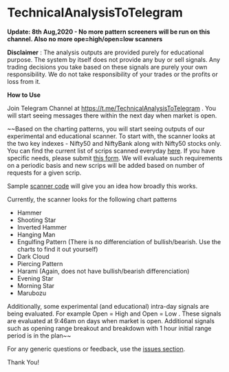 # TechnicalAnalysisToTelegram

**Update: 8th Aug,2020 - No more pattern screeners will be run on this channel. Also no more ope=high/open=low scanners**

**Disclaimer** : The analysis outputs are provided purely for educational purpose. The system by itself does not provide any buy or sell signals. Any trading decisions you take based on these signals are purely your own responsibility. We do not take responsibility of your trades or the profits or loss from it.

**How to Use**

Join Telegram Channel at https://t.me/TechnicalAnalysisToTelegram . You will start seeing messages there within the next day when market is open.

~~Based on the charting patterns, you will start seeing outputs of our experimental and educational scanner. To start with, the scanner looks at the two key indexes - Nifty50 and NiftyBank along with Nifty50 stocks only. You can find the current list of scrips scanned everyday [here](https://github.com/ramkumarkr/TechnicalAnalysisToTelegram/blob/master/scrips_list.txt). If you have specific needs, please submit [this form](https://forms.gle/E5Eq42ZhrpfJ4SQu7). We will evaluate such requirements on a periodic basis and new scrips will be added based on number of requests for a given scrip.

Sample [scanner code](https://github.com/ramkumarkr/TechnicalAnalysisToTelegram/blob/master/scanner.py) will give you an idea how broadly this works.

Currently, the scanner looks for the following chart patterns
- Hammer
- Shooting Star
- Inverted Hammer
- Hanging Man
- Engulfing Pattern (There is no differenciation of bullish/bearish. Use the charts to find it out yourself)
- Dark Cloud
- Piercing Pattern
- Harami (Again, does not have bullish/bearish differenciation)
- Evening Star
- Morning Star
- Marubozu

Additionally, some experimental (and educational) intra-day signals are being evaluated. For example Open = High and Open = Low . These signals are evaluated at 9:46am on days when market is open.
Additional signals such as opening range breakout and breakdown with 1 hour initial range period is in the plan~~

For any generic questions or feedback, use the [issues section](https://github.com/ramkumarkr/TechnicalAnalysisToTelegram/issues).

Thank You!
